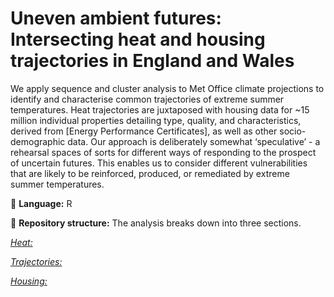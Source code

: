 # Uneven ambient futures: Intersecting heat and housing trajectories in England and Wales
We apply sequence and cluster analysis to Met Office climate projections to identify and characterise common trajectories of extreme summer temperatures. Heat trajectories are juxtaposed with housing data for ~15 million individual properties detailing type, quality, and characteristics, derived from [Energy Performance Certificates], as well as other socio-demographic data. Our approach is deliberately somewhat ‘speculative’ - a rehearsal spaces of sorts for different ways of responding to the prospect of uncertain futures. This enables us to consider different vulnerabilities that are likely to be reinforced, produced, or remediated by extreme summer temperatures. 

💬 **Language:** R

🧱 **Repository structure:** 
The analysis breaks down into three sections.

*[Heat:](https://github.com/CaitHRobinson/heat-housing-trajectories/tree/main/heat)*

*[Trajectories:](https://github.com/CaitHRobinson/heat-housing-trajectories/tree/main/trajectories)*

*[Housing:](https://github.com/CaitHRobinson/heat-housing-trajectories/tree/main/housing)*
